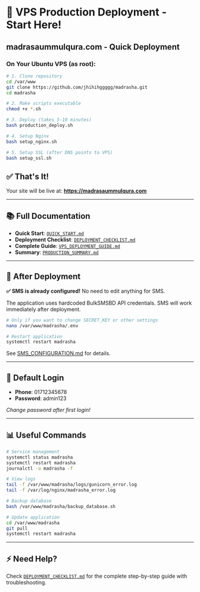 # 🚀 VPS Production Deployment - Start Here!

## madrasaummulqura.com - Quick Deployment

### On Your Ubuntu VPS (as root):

```bash
# 1. Clone repository
cd /var/www
git clone https://github.com/jhihihggggg/madrasha.git
cd madrasha

# 2. Make scripts executable  
chmod +x *.sh

# 3. Deploy (takes 5-10 minutes)
bash production_deploy.sh

# 4. Setup Nginx
bash setup_nginx.sh

# 5. Setup SSL (after DNS points to VPS)
bash setup_ssl.sh
```

## ✅ That's It!

Your site will be live at: **https://madrasaummulqura.com**

---

## 📚 Full Documentation

- **Quick Start**: [`QUICK_START.md`](QUICK_START.md)
- **Deployment Checklist**: [`DEPLOYMENT_CHECKLIST.md`](DEPLOYMENT_CHECKLIST.md)
- **Complete Guide**: [`VPS_DEPLOYMENT_GUIDE.md`](VPS_DEPLOYMENT_GUIDE.md)
- **Summary**: [`PRODUCTION_SUMMARY.md`](PRODUCTION_SUMMARY.md)

---

## 🔧 After Deployment

**✅ SMS is already configured!** No need to edit anything for SMS.

The application uses hardcoded BulkSMSBD API credentials. SMS will work immediately after deployment.

```bash
# Only if you want to change SECRET_KEY or other settings
nano /var/www/madrasha/.env

# Restart application
systemctl restart madrasha
```

See [SMS_CONFIGURATION.md](SMS_CONFIGURATION.md) for details.

---

## 🔐 Default Login

- **Phone**: 01712345678
- **Password**: admin123

*Change password after first login!*

---

## 📊 Useful Commands

```bash
# Service management
systemctl status madrasha
systemctl restart madrasha
journalctl -u madrasha -f

# View logs
tail -f /var/www/madrasha/logs/gunicorn_error.log
tail -f /var/log/nginx/madrasha_error.log

# Backup database
bash /var/www/madrasha/backup_database.sh

# Update application
cd /var/www/madrasha
git pull
systemctl restart madrasha
```

---

## ⚡ Need Help?

Check [`DEPLOYMENT_CHECKLIST.md`](DEPLOYMENT_CHECKLIST.md) for the complete step-by-step guide with troubleshooting.
